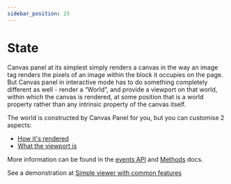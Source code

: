 ```yaml
---
sidebar_position: 23
---
```


# State

Canvas panel at its simplest simply renders a canvas in the way an image tag renders the pixels of an image within the block it occupies on the page. But Canvas panel in interactive mode has to do something completely different as well - render a “World”, and provide a viewport on that world, within which the canvas is rendered, at some position that is a world property rather than any intrinsic property of the canvas itself. 

The world is constructed by Canvas Panel for you, but you can customise 2 aspects:

- [How it's rendered](./02-rendering-modes.md)
- [What the viewport is](../api-reference/json-api#zoom-status-api)


More information can be found in the [events API](../api-reference/2-events.md) and [Methods](../api-reference/1-methods.md) docs.

See a demonstration at [Simple viewer with common features](../applications/simple-viewer-with-common-features)
